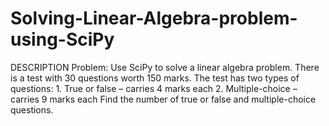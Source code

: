 # Solving-Linear-Algebra-problem-using-SciPy
DESCRIPTION  Problem:  Use SciPy to solve a linear algebra problem.  There is a test with 30 questions worth 150 marks. The test has two types of questions:  1. True or false – carries 4 marks each  2. Multiple-choice – carries 9 marks each  Find the number of true or false and multiple-choice questions.
